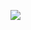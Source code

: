 <a href="https://developer.mozilla.org/ko" target="_blank"><img src="https://img.shields.io/badge/Javascript-#404040?style=for-the-badge&logo=appveyor&logoColor=F7DF1E"/></a>

